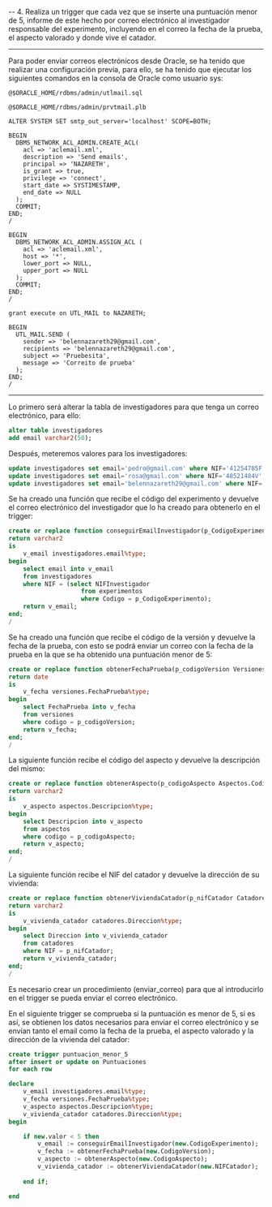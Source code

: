 -- 4. Realiza un trigger que cada vez que se inserte una puntuación menor de 5, informe de este hecho por correo electrónico al investigador responsable del experimento, incluyendo en el correo la fecha de la prueba, el aspecto valorado y donde vive el catador.

---

Para poder enviar correos electrónicos desde Oracle, se ha tenido que realizar una configuración previa, para ello, se ha tenido que ejecutar los siguientes comandos en la consola de Oracle como usuario sys:

```
@$ORACLE_HOME/rdbms/admin/utlmail.sql

@$ORACLE_HOME/rdbms/admin/prvtmail.plb

ALTER SYSTEM SET smtp_out_server='localhost' SCOPE=BOTH;

BEGIN
  DBMS_NETWORK_ACL_ADMIN.CREATE_ACL(
    acl => 'aclemail.xml',
    description => 'Send emails',
    principal => 'NAZARETH',
    is_grant => true,
    privilege => 'connect',
    start_date => SYSTIMESTAMP,
    end_date => NULL
  );
  COMMIT;
END;
/

BEGIN
  DBMS_NETWORK_ACL_ADMIN.ASSIGN_ACL (
    acl => 'aclemail.xml',
    host => '*',
    lower_port => NULL,
    upper_port => NULL
  );
  COMMIT;
END;
/

grant execute on UTL_MAIL to NAZARETH;

```

```
BEGIN
  UTL_MAIL.SEND (
    sender => 'belennazareth29@gmail.com',
    recipients => 'belennazareth29@gmail.com',
    subject => 'Pruebesita',
    message => 'Correito de prueba'
  );
END;
/
```

---


Lo primero será alterar la tabla de investigadores para que tenga un correo electrónico, para ello:

```sql
alter table investigadores 
add email varchar2(50);
```

Después, meteremos valores para los investigadores:

```sql
update investigadores set email='pedro@gmail.com' where NIF='41254785F';
update investigadores set email='rosa@gmail.com' where NIF='48521484V';
update investigadores set email='belennazareth29@gmail.com' where NIF='52146359T';
```

Se ha creado una función que recibe el código del experimento y devuelve el correo electrónico del investigador que lo ha creado para obtenerlo en el trigger:

```sql
create or replace function conseguirEmailInvestigador(p_CodigoExperimento experimentos.Codigo%type)
return varchar2
is
    v_email investigadores.email%type;
begin
    select email into v_email 
    from investigadores 
    where NIF = (select NIFInvestigador
                    from experimentos
                    where Codigo = p_CodigoExperimento);
    return v_email;
end;
/
```

Se ha creado una función que recibe el código de la versión y devuelve la fecha de la prueba, con esto se podrá enviar un correo con la fecha de la prueba en la que se ha obtenido una puntuación menor de 5:

```sql
create or replace function obtenerFechaPrueba(p_codigoVersion Versiones.Codigo%type)
return date
is
    v_fecha versiones.FechaPrueba%type;
begin
    select FechaPrueba into v_fecha 
    from versiones 
    where codigo = p_codigoVersion;
    return v_fecha;
end;
/
```

La siguiente función recibe el código del aspecto y devuelve la descripción del mismo:

```sql
create or replace function obtenerAspecto(p_codigoAspecto Aspectos.Codigo%type)
return varchar2
is
    v_aspecto aspectos.Descripcion%type;
begin
    select Descripcion into v_aspecto 
    from aspectos 
    where codigo = p_codigoAspecto;
    return v_aspecto;
end;
/
```

La siguiente función recibe el NIF del catador y devuelve la dirección de su vivienda:

```sql
create or replace function obtenerViviendaCatador(p_nifCatador Catadores.NIF%type)
return varchar2
is
    v_vivienda_catador catadores.Direccion%type;
begin
    select Direccion into v_vivienda_catador 
    from catadores 
    where NIF = p_nifCatador;
    return v_vivienda_catador;
end;
/
```

Es necesario crear un procedimiento (enviar_correo) para que al introducirlo en el trigger se pueda enviar el correo electrónico.


En el siguiente trigger se comprueba si la puntuación es menor de 5, si es así, se obtienen los datos necesarios para enviar el correo electrónico y se envían tanto el email como la fecha de la prueba, el aspecto valorado y la dirección de la vivienda del catador:

```sql
create trigger puntuacion_menor_5
after insert or update on Puntuaciones
for each row

declare
    v_email investigadores.email%type;
    v_fecha versiones.FechaPrueba%type;
    v_aspecto aspectos.Descripcion%type;
    v_vivienda_catador catadores.Direccion%type;
begin

    if new.valor < 5 then
        v_email := conseguirEmailInvestigador(new.CodigoExperimento);
        v_fecha := obtenerFechaPrueba(new.CodigoVersion);
        v_aspecto := obtenerAspecto(new.CodigoAspecto);
        v_vivienda_catador := obtenerViviendaCatador(new.NIFCatador);
            
    end if;

end
```

